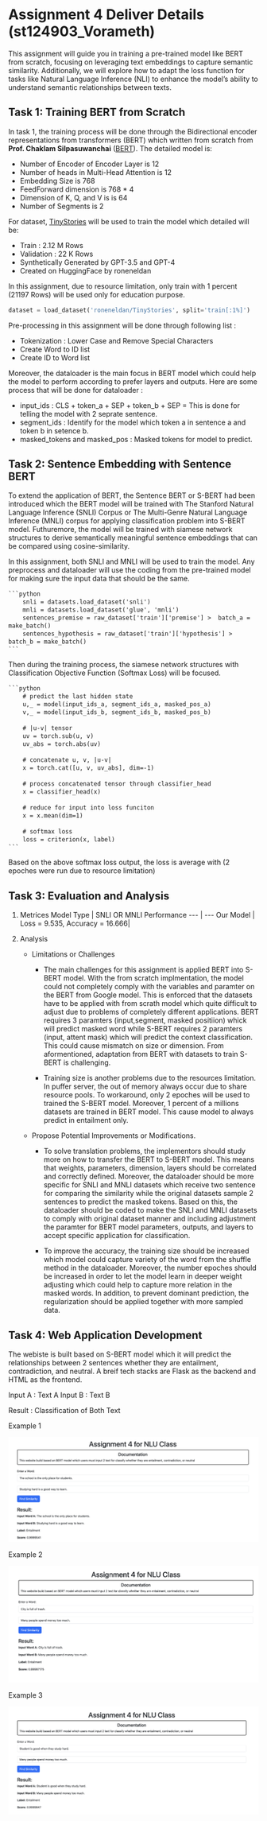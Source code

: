 # Assignment 4 Deliver Details (st124903_Vorameth)

This assignment will guide you in training a pre-trained model like BERT from scratch, focusing on
leveraging text embeddings to capture semantic similarity. Additionally, we will explore how to adapt the
loss function for tasks like Natural Language Inference (NLI) to enhance the model’s ability to understand
semantic relationships between texts.

## Task 1: Training BERT from Scratch

In task 1, the training process will be done through the Bidirectional encoder representations from transformers (BERT) which written from scratch from **Prof. Chaklam Silpasuwanchai** ([BERT](https://github.com/chaklam-silpasuwanchai/Python-fo-Natural-Language-Processing/tree/main/Code/02%20-%20DL/04%20-%20Masked%20Language%20Model)). The detailed model is: 
- Number of Encoder of Encoder Layer is 12
- Number of heads in Multi-Head Attention is 12
- Embedding Size is 768
- FeedForward dimension is 768 * 4 
- Dimension of K, Q, and V is is 64
- Number of Segments is 2


For dataset, [TinyStories](https://huggingface.co/datasets/roneneldan/TinyStories) will be used to train the model which detailed will be:
- Train : 2.12 M Rows
- Validation : 22 K Rows
- Synthetically Generated by GPT-3.5 and GPT-4
- Created on HuggingFace by roneneldan

In this assignment, due to resource limitation, only train with 1 percent (21197 Rows) will be used only for education purpose. 

```python
dataset = load_dataset('roneneldan/TinyStories', split='train[:1%]')
```

Pre-processing in this assignment will be done through following list : 
- Tokenization : Lower Case and Remove Special Characters
- Create Word to ID list
- Create ID to Word list

Moreover, the dataloader is the main focus in BERT model which could help the model to perform according to prefer layers and outputs. Here are some process that will be done for dataloader : 
- input_ids : CLS + token_a + SEP + token_b + SEP = This is done for telling the model with 2 seprate sentence. 
- segment_ids : Identify for the model which token a in sentence a and token b in setence b.
- masked_tokens and masked_pos : Masked tokens for model to predict. 

## Task 2: Sentence Embedding with Sentence BERT

To extend the application of BERT, the Sentence BERT or S-BERT had been introduced which the BERT model will be trained with The Stanford Natural Language Inference (SNLI) Corpus or The Multi-Genre Natural Language Inference (MNLI) corpus for applying classification problem into S-BERT model. Futhuremore, the model will be trained with siamese network structures to derive semantically meaningful sentence embeddings that can be compared using cosine-similarity.

In this assignment, both SNLI and MNLI will be used to train the model. Any preprocess and dataloader will use the coding from the pre-trained model for making sure the input data that should be the same.

    ```python
        snli = datasets.load_dataset('snli')
        mnli = datasets.load_dataset('glue', 'mnli')
        sentences_premise = raw_dataset['train']['premise'] >  batch_a = make_batch()
        sentences_hypothesis = raw_dataset['train']['hypothesis'] >  batch_b = make_batch()
    ```

Then during the training process, the siamese network structures with Classification Objective Function (Softmax Loss) will be focused. 

    ```python
        # predict the last hidden state
        u,_ = model(input_ids_a, segment_ids_a, masked_pos_a)  
        v,_ = model(input_ids_b, segment_ids_b, masked_pos_b)  

        # |u-v| tensor
        uv = torch.sub(u, v)  
        uv_abs = torch.abs(uv) 
        
        # concatenate u, v, |u-v|
        x = torch.cat([u, v, uv_abs], dim=-1) 
        
        # process concatenated tensor through classifier_head
        x = classifier_head(x) 

        # reduce for input into loss funciton
        x = x.mean(dim=1)

        # softmax loss
        loss = criterion(x, label)
    ```

Based on the above softmax loss output, the loss is average with (2 epoches were run due to resource limitation)

## Task 3: Evaluation and Analysis
1. Metrices
    Model Type | SNLI OR MNLI Performance
    --- | --- 
    Our Model | Loss = 9.535, Accuracy =  16.666|


2. Analysis
    - Limitations or Challenges
        - The main challenges for this assignment is applied BERT into S-BERT model. With the from scratch implmentation, the model could not completely comply with the variables and paramter on the BERT from Google model. This is enforced that the datasets have to be applied with from scrath model which quite difficult to adjust due to problems of completely different applications. BERT requires 3 paramters (input,segment, masked positiion) whick will predict masked word while S-BERT requires 2 paramters (input, attent mask) which will predict the context classification. This could cause mismatch on size or dimension. From aformentioned, adaptation from BERT with datasets to train S-BERT is challenging.

        - Training size is another problems due to the resources limitation. In puffer server, the out of memory always occur due to share resource pools. To workaround, only 2 epoches will be used to trained the S-BERT model. Moreover, 1 percent of a millions datasets are trained in BERT model. This cause model to always predict in entailment only.

    - Propose Potential Improvements or Modifications.
        - To solve translation problems, the implementors should study more on how to transfer the BERT to S-BERT model. This means that weights, parameters, dimension, layers should be correlated and correctly defined. Moreover, the dataloader should be more specific for SNLI and MNLI datasets which receive two sentence for comparing the similarity while the original datasets sample 2 sentences to predict the masked tokens. Based on this, the dataloader should be coded to make the SNLI and MNLI datasets to comply with original dataset manner and including adjustment the paramter for BERT model parameters, outputs, and layers to accept specific application for classification.

        - To improve the accuracy, the training size should be increased which model could capture variety of the word from the shuffle method in the dataloader. Moreover, the number epoches should be increased in order to let the model learn in deeper weight adjusting which could help to capture more relation in the masked words. In addition, to prevent dominant prediction, the regularization should be applied together with more sampled data. 



## Task 4: Web Application Development

The webiste is built based on S-BERT model which it will predict the relationships between 2 sentences whether they are entailment, contradiction, and neutral. A breif tech stacks are Flask as the backend and HTML as the frontend.

Input A : Text A
Input B : Text B

Result : Classification of Both Text

Example 1

![website](https://github.com/MrWhiteC/Natural_Language_Understanding_AIT/blob/main/Assignment4/images/website1.png)

Example 2

![website](https://github.com/MrWhiteC/Natural_Language_Understanding_AIT/blob/main/Assignment4/images/website2.png)

Example 3

![website](https://github.com/MrWhiteC/Natural_Language_Understanding_AIT/blob/main/Assignment4/images/website3.png)

    